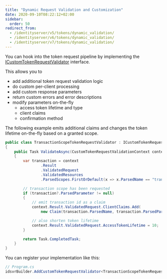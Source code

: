 ```yaml
---
title: "Dynamic Request Validation and Customization"
date: 2020-09-10T08:22:12+02:00
sidebar:
  order: 50
redirect_from:
  - /identityserver/v5/tokens/dynamic_validation/
  - /identityserver/v6/tokens/dynamic_validation/
  - /identityserver/v7/tokens/dynamic_validation/
---
```


You can hook into the token request pipeline by implementing the [ICustomTokenRequestValidator](/identityserver/reference/validators/custom-token-request-validator/) interface.

This allows you to

* add additional token request validation logic
* do custom per-client processing
* add custom response parameters
* return custom errors and error descriptions
* modify parameters on-the-fly
    * access token lifetime and type
    * client claims
    * confirmation method

The following example emits additional claims and changes the token lifetime on-the-fly based on a granted scope.

```cs
public class TransactionScopeTokenRequestValidator : ICustomTokenRequestValidator
{
    public Task ValidateAsync(CustomTokenRequestValidationContext context)
    {
        var transaction = context
                .Result
                .ValidatedRequest
                .ValidatedResources
                .ParsedScopes.FirstOrDefault(x => x.ParsedName == "transaction");

        // transaction scope has been requested
        if (transaction?.ParsedParameter != null)
        {
            // emit transaction id as a claim
            context.Result.ValidatedRequest.ClientClaims.Add(
                new Claim(transaction.ParsedName, transaction.ParsedParameter));

            // also shorten token lifetime
            context.Result.ValidatedRequest.AccessTokenLifetime = 10;
        }

        return Task.CompletedTask;
    }
}
```

You can register your implementation like this:

```cs
// Program.cs
idsvrBuilder.AddCustomTokenRequestValidator<TransactionScopeTokenRequestValidator>();
```
